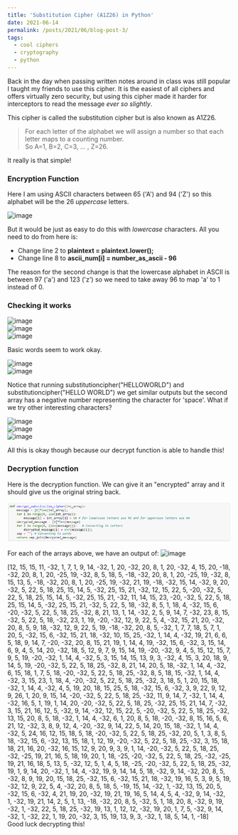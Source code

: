 ```yaml
---
title: 'Substitution Cipher (A1Z26) in Python'
date: 2021-06-14
permalink: /posts/2021/06/blog-post-3/
tags:
  - cool ciphers
  - cryptography
  - python
---
```



Back in the day when passing written notes around in class was still popular I taught my friends to use this cipher. 
It is the easiest of all ciphers and offers virtually zero security, but using this cipher made it harder for interceptors to read the message *ever so slightly*. 
<br>

This cipher is called the substitution cipher but is also known as A1Z26. 


> For each letter of the alphabet we will assign a number so that each letter maps to a counting number. <br>
> So A=1, B=2, C=3, ... , Z=26.

It really is that simple! 


<h3> Encryption Function </h3>

Here I am using ASCII characters between 65 ('A') and 94 ('Z') so this alphabet will be the 26 *uppercase* letters.

![image](https://user-images.githubusercontent.com/71339006/121887991-5c334700-cd0f-11eb-839e-16b695315bd0.png)


But it would be just as easy to do this with _lowercase_ characters. All you need to do from here is: 

 * Change line 2 to **plaintext = plaintext.lower();**
 * Change line 8 to **ascii_num[i] = number_as_ascii - 96**

The reason for the second change is that the lowercase alphabet in ASCII is between 97 ('a') and 123 ('z') so we need to take away 96 to map 'a' to 1 instead of 0. 


<h3> Checking it works </h3>

![image](https://user-images.githubusercontent.com/71339006/121882437-70c01100-cd08-11eb-9765-40ebc3d83746.png) <br>
![image](https://user-images.githubusercontent.com/71339006/121878785-0311e600-cd04-11eb-8b52-819383f74384.png) <br>
![image](https://user-images.githubusercontent.com/71339006/121878953-348ab180-cd04-11eb-9bae-245ac54b68eb.png) <br>

Basic words seem to work okay. 

![image](https://user-images.githubusercontent.com/71339006/121879382-aebb3600-cd04-11eb-8259-6e6b2092e3c7.png) <br>
![image](https://user-images.githubusercontent.com/71339006/121879413-b7ac0780-cd04-11eb-87c0-ea3a0d00b1a3.png) <br>

Notice that running substitutioncipher("HELLOWORLD") and substitutioncipher("HELLO WORLD") we get similar outputs but the second array has a negative number representing the character for 'space'. What if we try other interesting characters? 

![image](https://user-images.githubusercontent.com/71339006/121881652-7701bd80-cd07-11eb-83da-af658d7a452d.png) <br>
![image](https://user-images.githubusercontent.com/71339006/121885747-73bd0080-cd0c-11eb-861a-be02b33dabcd.png) <br>
![image](https://user-images.githubusercontent.com/71339006/121884100-70c11080-cd0a-11eb-9b98-886289595b86.png) <br>


All this is okay though because our decrypt function is able to handle this! 

<h3> Decryption function </h3>

Here is the decryption function. We can give it an "encrypted" array and it should give us the original string back. 

<img src='/images/decrypt_substitutioncipher_a1z26_1.png'> 


For each of the arrays above, we have an output of:
![image](https://user-images.githubusercontent.com/71339006/121885928-ab2bad00-cd0c-11eb-8556-892e15b7269f.png)


[12, 15, 15, 11, -32, 1, 7, 1, 9, 14, -32, 1, 20, -32, 20, 8, 1, 20, -32, 4, 15, 20, -18, -32, 20, 8, 1, 20, -25, 19, -32, 8, 5, 18, 5, -18, -32, 20, 8, 1, 20, -25, 19, -32, 8, 15, 13, 5, -18, -32, 20, 8, 1, 20, -25, 19, -32, 21, 19, -18, -32, 15, 14, -32, 9, 20, -32, 5, 22, 5, 18, 25, 15, 14, 5, -32, 25, 15, 21, -32, 12, 15, 22, 5, -20, -32, 5, 22, 5, 18, 25, 15, 14, 5, -32, 25, 15, 21, -32, 11, 14, 15, 23, -20, -32, 5, 22, 5, 18, 25, 15, 14, 5, -32, 25, 15, 21, -32, 5, 22, 5, 18, -32, 8, 5, 1, 18, 4, -32, 15, 6, -20, -32, 5, 22, 5, 18, 25, -32, 8, 21, 13, 1, 14, -32, 2, 5, 9, 14, 7, -32, 23, 8, 15, -32, 5, 22, 5, 18, -32, 23, 1, 19, -20, -32, 12, 9, 22, 5, 4, -32, 15, 21, 20, -32, 20, 8, 5, 9, 18, -32, 12, 9, 22, 5, 19, -18, -32, 20, 8, 5, -32, 1, 7, 7, 18, 5, 7, 1, 20, 5, -32, 15, 6, -32, 15, 21, 18, -32, 10, 15, 25, -32, 1, 14, 4, -32, 19, 21, 6, 6, 5, 18, 9, 14, 7, -20, -32, 20, 8, 15, 21, 19, 1, 14, 4, 19, -32, 15, 6, -32, 3, 15, 14, 6, 9, 4, 5, 14, 20, -32, 18, 5, 12, 9, 7, 9, 15, 14, 19, -20, -32, 9, 4, 5, 15, 12, 15, 7, 9, 5, 19, -20, -32, 1, 14, 4, -32, 5, 3, 15, 14, 15, 13, 9, 3, -32, 4, 15, 3, 20, 18, 9, 14, 5, 19, -20, -32, 5, 22, 5, 18, 25, -32, 8, 21, 14, 20, 5, 18, -32, 1, 14, 4, -32, 6, 15, 18, 1, 7, 5, 18, -20, -32, 5, 22, 5, 18, 25, -32, 8, 5, 18, 15, -32, 1, 14, 4, -32, 3, 15, 23, 1, 18, 4, -20, -32, 5, 22, 5, 18, 25, -32, 3, 18, 5, 1, 20, 15, 18, -32, 1, 14, 4, -32, 4, 5, 19, 20, 18, 15, 25, 5, 18, -32, 15, 6, -32, 3, 9, 22, 9, 12, 9, 26, 1, 20, 9, 15, 14, -20, -32, 5, 22, 5, 18, 25, -32, 11, 9, 14, 7, -32, 1, 14, 4, -32, 16, 5, 1, 19, 1, 14, 20, -20, -32, 5, 22, 5, 18, 25, -32, 25, 15, 21, 14, 7, -32, 3, 15, 21, 16, 12, 5, -32, 9, 14, -32, 12, 15, 22, 5, -20, -32, 5, 22, 5, 18, 25, -32, 13, 15, 20, 8, 5, 18, -32, 1, 14, 4, -32, 6, 1, 20, 8, 5, 18, -20, -32, 8, 15, 16, 5, 6, 21, 12, -32, 3, 8, 9, 12, 4, -20, -32, 9, 14, 22, 5, 14, 20, 15, 18, -32, 1, 14, 4, -32, 5, 24, 16, 12, 15, 18, 5, 18, -20, -32, 5, 22, 5, 18, 25, -32, 20, 5, 1, 3, 8, 5, 18, -32, 15, 6, -32, 13, 15, 18, 1, 12, 19, -20, -32, 5, 22, 5, 18, 25, -32, 3, 15, 18, 18, 21, 16, 20, -32, 16, 15, 12, 9, 20, 9, 3, 9, 1, 14, -20, -32, 5, 22, 5, 18, 25, -32, -25, 19, 21, 16, 5, 18, 19, 20, 1, 18, -25, -20, -32, 5, 22, 5, 18, 25, -32, -25, 19, 21, 16, 18, 5, 13, 5, -32, 12, 5, 1, 4, 5, 18, -25, -20, -32, 5, 22, 5, 18, 25, -32, 19, 1, 9, 14, 20, -32, 1, 14, 4, -32, 19, 9, 14, 14, 5, 18, -32, 9, 14, -32, 20, 8, 5, -32, 8, 9, 19, 20, 15, 18, 25, -32, 15, 6, -32, 15, 21, 18, -32, 19, 16, 5, 3, 9, 5, 19, -32, 12, 9, 22, 5, 4, -32, 20, 8, 5, 18, 5, -19, 15, 14, -32, 1, -32, 13, 15, 20, 5, -32, 15, 6, -32, 4, 21, 19, 20, -32, 19, 21, 19, 16, 5, 14, 4, 5, 4, -32, 9, 14, -32, 1, -32, 19, 21, 14, 2, 5, 1, 13, -18, -32, 20, 8, 5, -32, 5, 1, 18, 20, 8, -32, 9, 19, -32, 1, -32, 22, 5, 18, 25, -32, 19, 13, 1, 12, 12, -32, 19, 20, 1, 7, 5, -32, 9, 14, -32, 1, -32, 22, 1, 19, 20, -32, 3, 15, 19, 13, 9, 3, -32, 1, 18, 5, 14, 1, -18] <br>
Good luck decrypting this! 
